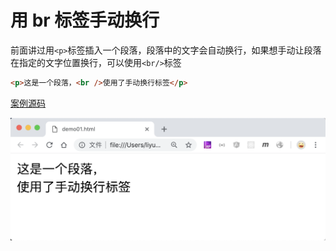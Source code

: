 # 用 br 标签手动换行

前面讲过用`<p>`标签插入一个段落，段落中的文字会自动换行，如果想手动让段落在指定的文字位置换行，可以使用`<br/>`标签

```html
<p>这是一个段落，<br />使用了手动换行标签</p>
```

[案例源码](./demo/demo01.html)

![](./images/01.png)

